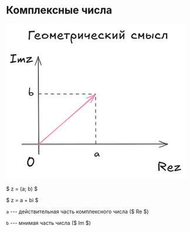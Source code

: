 # Комплексные числа

<img class="right" src="diagrams/complex_geom.png" >


$ z = (a; b) $

$ z = a + bi $

`а` --- действительная часть комплексного числа ($ Re $)

`b` --- мнимая часть числа ($ Im $)



